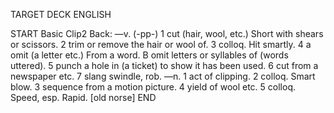 TARGET DECK
ENGLISH

START
Basic
Clip2
Back: —v. (-pp-) 1 cut (hair, wool, etc.) Short with shears or scissors. 2 trim or remove the hair or wool of. 3 colloq. Hit smartly. 4 a omit (a letter etc.) From a word. B omit letters or syllables of (words uttered). 5 punch a hole in (a ticket) to show it has been used. 6 cut from a newspaper etc. 7 slang swindle, rob. —n. 1 act of clipping. 2 colloq. Smart blow. 3 sequence from a motion picture. 4 yield of wool etc. 5 colloq. Speed, esp. Rapid. [old norse]
END
